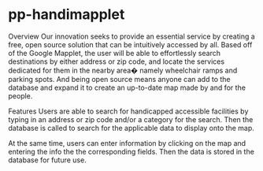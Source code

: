 # pp-handimapplet
Overview
Our innovation seeks to provide an essential service by creating a free, open source solution that can be intuitively accessed by all. Based off of the Google Mapplet, the user will be able to effortlessly search destinations by either address or zip code, and locate the services dedicated for them in the nearby area� namely wheelchair ramps and parking spots. And being open source means anyone can add to the database and expand it to create an up-to-date map made by and for the people.

Features
Users are able to search for handicapped accessible facilities by typing in an address or zip code and/or a category for the search. Then the database is called to search for the applicable data to display onto the map.

At the same time, users can enter information by clicking on the map and entering the info the the corresponding fields. Then the data is stored in the database for future use.
